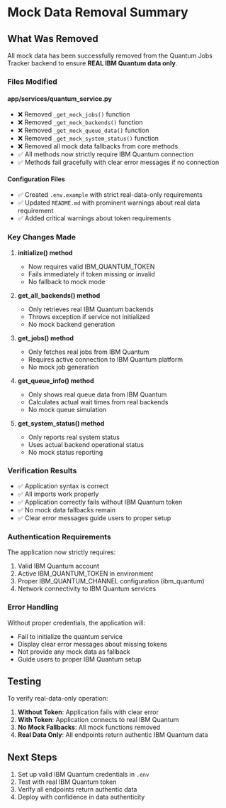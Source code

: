# Mock Data Removal Summary

## What Was Removed

All mock data has been successfully removed from the Quantum Jobs Tracker backend to ensure **REAL IBM Quantum data only**.

### Files Modified

#### app/services/quantum_service.py
- ❌ Removed `_get_mock_jobs()` function
- ❌ Removed `_get_mock_backends()` function  
- ❌ Removed `_get_mock_queue_data()` function
- ❌ Removed `_get_mock_system_status()` function
- ❌ Removed all mock data fallbacks from core methods
- ✅ All methods now strictly require IBM Quantum connection
- ✅ Methods fail gracefully with clear error messages if no connection

#### Configuration Files
- ✅ Created `.env.example` with strict real-data-only requirements
- ✅ Updated `README.md` with prominent warnings about real data requirement
- ✅ Added critical warnings about token requirements

### Key Changes Made

1. **initialize() method**
   - Now requires valid IBM_QUANTUM_TOKEN
   - Fails immediately if token missing or invalid
   - No fallback to mock mode

2. **get_all_backends() method**
   - Only retrieves real IBM Quantum backends
   - Throws exception if service not initialized
   - No mock backend generation

3. **get_jobs() method**
   - Only fetches real jobs from IBM Quantum
   - Requires active connection to IBM Quantum platform
   - No mock job generation

4. **get_queue_info() method**
   - Only shows real queue data from IBM Quantum
   - Calculates actual wait times from real backends
   - No mock queue simulation

5. **get_system_status() method**
   - Only reports real system status
   - Uses actual backend operational status
   - No mock status reporting

### Verification Results

- ✅ Application syntax is correct
- ✅ All imports work properly
- ✅ Application correctly fails without IBM Quantum token
- ✅ No mock data fallbacks remain
- ✅ Clear error messages guide users to proper setup

### Authentication Requirements

The application now strictly requires:
1. Valid IBM Quantum account
2. Active IBM_QUANTUM_TOKEN in environment
3. Proper IBM_QUANTUM_CHANNEL configuration (ibm_quantum)
4. Network connectivity to IBM Quantum services

### Error Handling

Without proper credentials, the application will:
- Fail to initialize the quantum service
- Display clear error messages about missing tokens
- Not provide any mock data as fallback
- Guide users to proper IBM Quantum setup

## Testing

To verify real-data-only operation:

1. **Without Token**: Application fails with clear error
2. **With Token**: Application connects to real IBM Quantum
3. **No Mock Fallbacks**: All mock functions removed
4. **Real Data Only**: All endpoints return authentic IBM Quantum data

## Next Steps

1. Set up valid IBM Quantum credentials in `.env`
2. Test with real IBM Quantum token
3. Verify all endpoints return authentic data
4. Deploy with confidence in data authenticity
